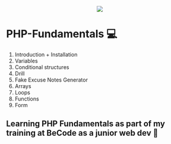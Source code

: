 <p align="center">
  <img src="https://img.shields.io/badge/PHP-777BB4?style=for-the-badge&logo=php&logoColor=white">
  </p>



# PHP-Fundamentals :computer:

1. Introduction + Installation
2. Variables
3. Conditional structures
4. Drill
5. Fake Excuse Notes Generator
6. Arrays
7. Loops
8. Functions
9. Form

## Learning PHP Fundamentals as part of my training at BeCode as a junior web dev :mag_right:
